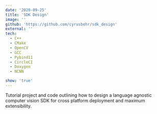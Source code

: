 ```yaml
---
date: '2020-09-25'
title: 'SDK Design'
image: ''
github: 'https://github.com/cyrusbehr/sdk_design'
external: ''
tech:
  - C++
  - CMake
  - OpenCV
  - GCC
  - Pybind11
  - CircleCI
  - Doxygen
  - NCNN

show: 'true'
---
```


Tutorial project and code outlining how to design a language agnostic computer vision SDK for cross platform deployment and maximum extensibility.
